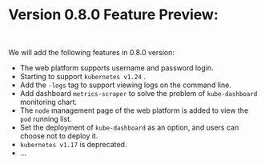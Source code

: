 
# Version 0.8.0 Feature Preview:

<br>

We will add the following features in 0.8.0 version:

* The web platform supports username and password login.
* Starting to support `kubernetes v1.24` .
* Add the `-logs` tag to support viewing logs on the command line.
* Add dashboard `metrics-scraper` to solve the problem of `kube-dashboard` monitoring chart.
* The `node` management page of the web platform is added to view the `pod` running list.
* Set the deployment of `kube-dashboard` as an option, and users can choose not to deploy it.
* `kubernetes v1.17` is deprecated. 
* ...


<br>
